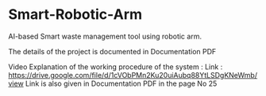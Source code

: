 # Smart-Robotic-Arm
AI-based Smart  waste management tool using robotic arm.

The details of the project is documented in Documentation PDF

Video Explanation of the working procedure of the system : 
Link : https://drive.google.com/file/d/1cVObPMn2Ku20uiAubq88YtLSDgKNeWmb/view
Link is also given in Documentation PDF in the page No 25
